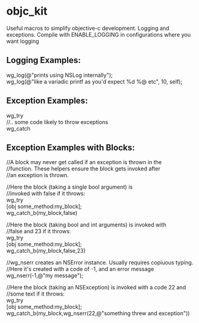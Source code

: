 # objc_kit

Useful macros to simplify objective-c development. Logging and exceptions. Compile with ENABLE_LOGGING in configurations where you want logging

## Logging Examples:

wg_log(@"prints using NSLog internally");  
wg_log(@"like a variadic printf as you'd expect %d %@ etc", 10, self);  

## Exception Examples:

wg_try   
//.. some code likely to throw exceptions  
wg_catch  
 
## Exception Examples with Blocks: 
 
//A block may never get called if an exception is thrown in the  
//function. These helpers ensure the block gets invoked after   
//an exception is thrown.    
  
//Here the block (taking a single bool argument) is  
//invoked with false if it throws:  
wg_try  
[obj some_method:my_block];  
wg_catch_b(my_block,false)  
   
//Here the block (taking bool and int arguments) is invoked with   
//false and 23 if it throws:    
wg_try   
[obj some_method:my_block];   
wg_catch_b(my_block,false,23)   
    
//wg_nserr creates an NSError instance. Usually requires copiuous typing.    
//Here it's created with a code of -1, and an error message    
wg_nserr(-1,@"my message");   
  
  
//Here the block (taking an NSException) is invoked with a code 22 and   
//some text if it throws:   
wg_try   
[obj some_method:my_block];   
wg_catch_b(my_block,wg_nserr(22,@"something threw and exception"))   




